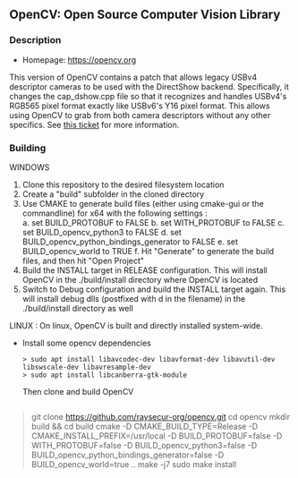 ## OpenCV: Open Source Computer Vision Library

### Description
* Homepage: <https://opencv.org>

This version of OpenCV contains a patch that allows legacy USBv4 descriptor cameras to be used with the DirectShow backend.
Specifically, it changes the cap_dshow.cpp file so that it recognizes and handles USBv4's RGB565 pixel format exactly like USBv6's Y16 pixel format.
This allows using OpenCV to grab from both camera descriptors without any other specifics.
See [this ticket](https://ray-secur.atlassian.net/browse/RAYS-56) for more information.

### Building

WINDOWS 
1. Clone this repository to the desired filesystem location
2. Create a "build" subfolder in the cloned directory
3. Use CMAKE to generate build files (either using cmake-gui or the commandline) for x64 with the following settings :   
  a. set BUILD_PROTOBUF to FALSE
  b. set WITH_PROTOBUF to FALSE
  c. set BUILD_opencv_python3 to FALSE
  d. set BUILD_opencv_python_bindings_generator to FALSE
  e. set BUILD_opencv_world to TRUE
  f. Hit "Generate" to generate the build files, and then hit "Open Project"
4. Build the INSTALL target in RELEASE configuration.  This will install OpenCV in the ./build/install directory where OpenCV is located
5. Switch to Debug configuration and build the INSTALL target again.  This will install debug dlls (postfixed with d in the filename) in the ./build/install directory as well

  LINUX :
  On linux, OpenCV is built and directly installed system-wide.

- Install some opencv dependencies
  ```
  > sudo apt install libavcodec-dev libavformat-dev libavutil-dev libswscale-dev libavresample-dev
  > sudo apt install libcanberra-gtk-module
  ```
  Then clone and build OpenCV
  ```
 > git clone https://github.com/raysecur-org/opencv.git
 > cd opencv
 > mkdir build && cd build
 > cmake -D CMAKE_BUILD_TYPE=Release -D CMAKE_INSTALL_PREFIX=/usr/local -D BUILD_PROTOBUF=false -D WITH_PROTOBUF=false -D BUILD_opencv_python3=false -D BUILD_opencv_python_bindings_generator=false -D BUILD_opencv_world=true ..
 > make -j7
 > sudo make install
```

